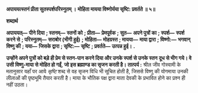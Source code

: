 **अपाययत्स्तनं प्रीता सुतस्पर्शपरिस्नुतम् ।** **मोहिता मायया विष्णोर्यया सृष्टि: प्रवर्तते ॥ ५॥** 

**शब्दार्थ** 

**अपाययत्—** **पीने दिया** **; स्तनम्—** **स्तनों को** **; प्रीता—** **प्रेमपूर्वक** **; सुत—** **अपने पुत्रों का** **; स्पर्श—** **स्पर्श करने से** **; परिस्नुतम्—** **सराबोर (भीगी हुई)** **; मोहिता—** **मोहग्रस्त** **; मायया—** **माया द्वारा** **; विष्णो:—** **भगवान् विष्णु की** **; यया—** **जिसके द्वारा** **; सृष्टि:—** **सृष्टि** **; प्रवर्तते—** **उत्पन्न हुई।** **.** 

**उन्होंने अपने पुत्रों को बड़े ही प्रेम से स्तन-पान करने दिया और उनके स्पर्श से उनके स्तन** **दूध से भीग गये। वे उसी विष्णु-माया से मोहित हो गईं, जो इस ब्रह्माण्ड का सृजन करती है।** **तात्पर्य :** श्रील जीव गोस्वामी के मतानुसार यहाँ पर आये *सृष्टि* शब्द से वह सृजन विधि भी सूचित होती है, जिससे विष्णु की योगमाया उनकी लीलाओं की पृष्ठभूमि तैयार करती है। माया के भौतिक पक्ष द्वारा माता देवकी के प्रभावित होने का प्रश्न ही नहीं उठता।  